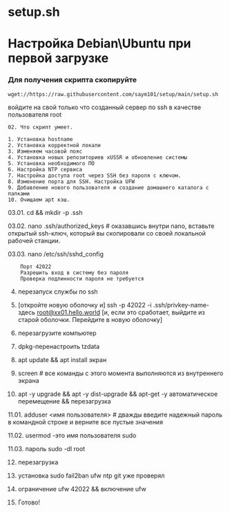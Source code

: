 # setup.sh
# Настройка Debian\Ubuntu при первой загрузке

### Для получения скрипта скопируйте 
```
wget://https://raw.githubusercontent.com/saym101/setup/main/setup.sh
```

войдите на свой только что созданный сервер по ssh в качестве пользователя root


```
02. Что скрипт умеет.

1. Установка hostname
2. Установка корректной локали
3. Изменяем часовой пояс
4. Установка новых репозиториев xUSSR и обновление системы
5. Установка необходимого ПО
6. Настройка NTP сервиса
7. Настройка доступа root через SSH без пароля с ключом.
8. Изменение порта для SSH. Настройка UFW
9. Добавление нового пользователя и создание домашнего каталога с папками
10. Очищаем apt кэш.

```
03.01. cd && mkdir -p .ssh

03.02. nano .ssh/authorized_keys # оказавшись внутри nano, вставьте открытый ssh-ключ, который вы скопировали со своей локальной рабочей станции.

03.03. nano /etc/ssh/sshd_config
```
	Порт 42022
	Разрешить вход в систему без пароля
	Проверка подлинности пароля не требуется
```
04. перезапуск службы по ssh

05. [откройте новую оболочку и] ssh -p 42022 -i .ssh/privkey-name-здесь root@xx01.hello.world [и, если это сработает, выйдите из старой оболочки. Перейдите в новую оболочку]

06. перезагрузите компьютер

07. dpkg-перенастроить tzdata

08. apt update && apt install экран

09. screen # все команды с этого момента выполняются из внутреннего экрана

10. apt -y upgrade && apt -y dist-upgrade && apt-get -y автоматическое перемещение && перезагрузка

11.01. adduser <имя пользователя> # дважды введите надежный пароль в командной строке и верните все пустые значения

11.02. usermod -это имя пользователя sudo

11.03. пароль sudo -dl root

12. перезагрузка

13. установка sudo fail2ban ufw ntp git уже проверял

14. ограничение ufw 42022 && включение ufw

15. Готово!
